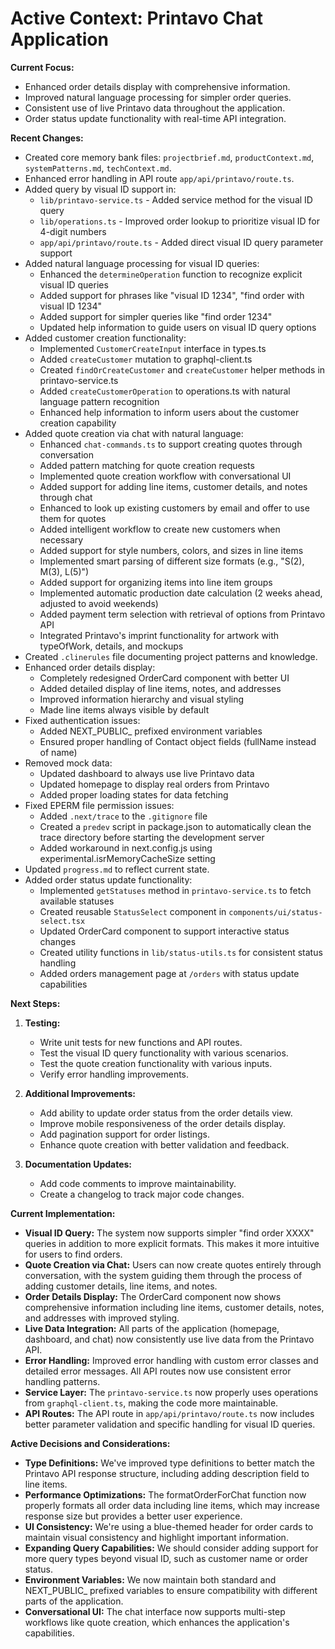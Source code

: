# Active Context: Printavo Chat Application

**Current Focus:**
- Enhanced order details display with comprehensive information.
- Improved natural language processing for simpler order queries.
- Consistent use of live Printavo data throughout the application.
- Order status update functionality with real-time API integration.

**Recent Changes:**
- Created core memory bank files: `projectbrief.md`, `productContext.md`, `systemPatterns.md`, `techContext.md`.
- Enhanced error handling in API route `app/api/printavo/route.ts`.
- Added query by visual ID support in:
  - `lib/printavo-service.ts` - Added service method for the visual ID query
  - `lib/operations.ts` - Improved order lookup to prioritize visual ID for 4-digit numbers
  - `app/api/printavo/route.ts` - Added direct visual ID query parameter support
- Added natural language processing for visual ID queries:
  - Enhanced the `determineOperation` function to recognize explicit visual ID queries
  - Added support for phrases like "visual ID 1234", "find order with visual ID 1234"
  - Added support for simpler queries like "find order 1234"
  - Updated help information to guide users on visual ID query options
- Added customer creation functionality:
  - Implemented `CustomerCreateInput` interface in types.ts
  - Added `createCustomer` mutation to graphql-client.ts
  - Created `findOrCreateCustomer` and `createCustomer` helper methods in printavo-service.ts
  - Added `createCustomerOperation` to operations.ts with natural language pattern recognition
  - Enhanced help information to inform users about the customer creation capability
- Added quote creation via chat with natural language:
  - Enhanced `chat-commands.ts` to support creating quotes through conversation
  - Added pattern matching for quote creation requests
  - Implemented quote creation workflow with conversational UI
  - Added support for adding line items, customer details, and notes through chat
  - Enhanced to look up existing customers by email and offer to use them for quotes
  - Added intelligent workflow to create new customers when necessary
  - Added support for style numbers, colors, and sizes in line items
  - Implemented smart parsing of different size formats (e.g., "S(2), M(3), L(5)")
  - Added support for organizing items into line item groups
  - Implemented automatic production date calculation (2 weeks ahead, adjusted to avoid weekends)
  - Added payment term selection with retrieval of options from Printavo API
  - Integrated Printavo's imprint functionality for artwork with typeOfWork, details, and mockups
- Created `.clinerules` file documenting project patterns and knowledge.
- Enhanced order details display:
  - Completely redesigned OrderCard component with better UI
  - Added detailed display of line items, notes, and addresses
  - Improved information hierarchy and visual styling
  - Made line items always visible by default
- Fixed authentication issues:
  - Added NEXT_PUBLIC_ prefixed environment variables
  - Ensured proper handling of Contact object fields (fullName instead of name)
- Removed mock data:
  - Updated dashboard to always use live Printavo data
  - Updated homepage to display real orders from Printavo
  - Added proper loading states for data fetching
- Fixed EPERM file permission issues:
  - Added `.next/trace` to the `.gitignore` file
  - Created a `predev` script in package.json to automatically clean the trace directory before starting the development server
  - Added workaround in next.config.js using experimental.isrMemoryCacheSize setting
- Updated `progress.md` to reflect current state.
- Added order status update functionality:
  - Implemented `getStatuses` method in `printavo-service.ts` to fetch available statuses
  - Created reusable `StatusSelect` component in `components/ui/status-select.tsx`
  - Updated OrderCard component to support interactive status changes
  - Created utility functions in `lib/status-utils.ts` for consistent status handling
  - Added orders management page at `/orders` with status update capabilities

**Next Steps:**
1.  **Testing:**
    - Write unit tests for new functions and API routes.
    - Test the visual ID query functionality with various scenarios.
    - Test the quote creation functionality with various inputs.
    - Verify error handling improvements.

2.  **Additional Improvements:**
    - Add ability to update order status from the order details view.
    - Improve mobile responsiveness of the order details display.
    - Add pagination support for order listings.
    - Enhance quote creation with better validation and feedback.

3.  **Documentation Updates:**
    - Add code comments to improve maintainability.
    - Create a changelog to track major code changes.

**Current Implementation:**

- **Visual ID Query:** The system now supports simpler "find order XXXX" queries in addition to more explicit formats. This makes it more intuitive for users to find orders.
- **Quote Creation via Chat:** Users can now create quotes entirely through conversation, with the system guiding them through the process of adding customer details, line items, and notes.
- **Order Details Display:** The OrderCard component now shows comprehensive information including line items, customer details, notes, and addresses with improved styling.
- **Live Data Integration:** All parts of the application (homepage, dashboard, and chat) now consistently use live data from the Printavo API.
- **Error Handling:** Improved error handling with custom error classes and detailed error messages. All API routes now use consistent error handling patterns.
- **Service Layer:** The `printavo-service.ts` now properly uses operations from `graphql-client.ts`, making the code more maintainable.
- **API Routes:** The API route in `app/api/printavo/route.ts` now includes better parameter validation and specific handling for visual ID queries.

**Active Decisions and Considerations:**

- **Type Definitions:** We've improved type definitions to better match the Printavo API response structure, including adding description field to line items.
- **Performance Optimizations:** The formatOrderForChat function now properly formats all order data including line items, which may increase response size but provides a better user experience.
- **UI Consistency:** We're using a blue-themed header for order cards to maintain visual consistency and highlight important information.
- **Expanding Query Capabilities:** We should consider adding support for more query types beyond visual ID, such as customer name or order status.
- **Environment Variables:** We now maintain both standard and NEXT_PUBLIC_ prefixed variables to ensure compatibility with different parts of the application.
- **Conversational UI:** The chat interface now supports multi-step workflows like quote creation, which enhances the application's capabilities.
